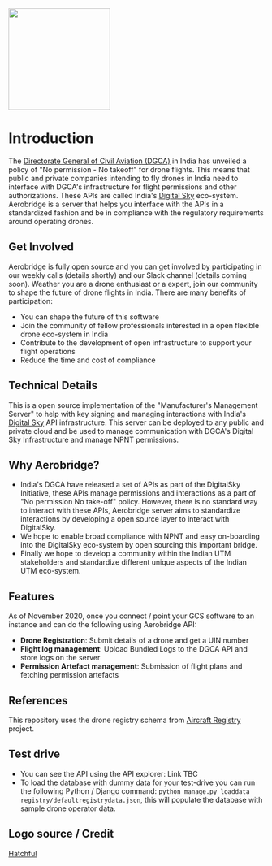 <img src="https://i.imgur.com/88pvVBP.png" height="200">

# Introduction

The [Directorate General of Civil Aviation (DGCA)](https://dgca.gov.in/digigov-portal/) in India has unveiled a policy of "No permission - No takeoff" for drone flights. This means that public and private companies intending to fly drones in India need to interface with DGCA's infrastructure for flight permissions and other authorizations. These APIs are called India's [Digital Sky](https://digitalsky.dgca.gov.in/) eco-system. Aerobridge is a server that helps you interface with the APIs in a standardized fashion and be in compliance with the regulatory requirements around operating drones.

## Get Involved

Aerobridge is fully open source and you can get involved by participating in our weekly calls (details shortly) and our Slack channel (details coming soon). Weather you are a drone enthusiast or a expert, join our community to shape the future of drone flights in India. There are many benefits of participation:

- You can shape the future of this software
- Join the community of fellow professionals interested in a open flexible drone eco-system in India
- Contribute to the development of open infrastructure to support your flight operations 
- Reduce the time and cost of compliance

## Technical Details

This is a open source implementation of the "Manufacturer's Management Server" to help with key signing and managing interactions with India's [Digital Sky](https://digitalsky.dgca.gov.in/) API infrastructure. This server can be deployed to any public and private cloud and be used to manage communication with DGCA's Digital Sky Infrastructure and manage NPNT permissions.

## Why Aerobridge?

- India's DGCA have released a set of APIs as part of the DigitalSky Initiative, these APIs manage permissions and interactions as a part of "No permission No take-off" policy. However, there is no standard way to interact with these APIs, Aerobridge server aims to standardize interactions by developing a open source layer to interact with DigitalSky.
- We hope to enable broad compliance with NPNT and easy on-boarding into the DigitalSky eco-system by open sourcing this important bridge.
- Finally we hope to develop a community within the Indian UTM stakeholders and standardize different unique aspects of the Indian UTM eco-system.

## Features

As of November 2020, once you connect / point your GCS software to an instance and can do the following using Aerobridge API:
- __Drone Registration__: Submit details of a drone and get a UIN number 
- __Flight log management__: Upload Bundled Logs to the DGCA API and store logs on the server
- __Permission Artefact management__: Submission of flight plans and fetching permission artefacts

## References

This repository uses the drone registry schema from [Aircraft Registry](https://aircraftregistry.herokuapp.com) project.

## Test drive

- You can see the API using the API explorer: Link TBC
- To load the database with dummy data for your test-drive you can run the following Python / Django command: `python manage.py loaddata registry/defaultregistrydata.json`, this will populate the database with sample drone operator data. 

## Logo source / Credit

[Hatchful](https://hatchful.shopify.com/)